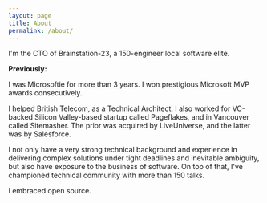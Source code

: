 ```yaml
---
layout: page
title: About
permalink: /about/
---
```

I'm the CTO of Brainstation-23, a 150-engineer local software elite.

__Previously:__ 

I was Microsoftie for more than 3 years. I won prestigious Microsoft MVP awards consecutively.

I helped British Telecom, as a Technical Architect. I also worked for VC-backed Silicon Valley-based startup called Pageflakes, and in Vancouver called Sitemasher. The prior was acquired by LiveUniverse, and the latter was by Salesforce.

I not only have a very strong technical background and experience in delivering complex solutions under tight deadlines and inevitable ambiguity, but also have exposure to the business of software. On top of that, I've championed technical community with more than 150 talks.

I embraced open source.